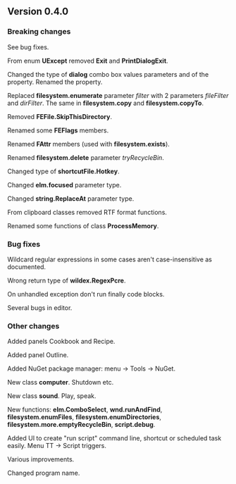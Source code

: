 ﻿## Version 0.4.0

### Breaking changes
See bug fixes.

From enum **UExcept** removed **Exit** and **PrintDialogExit**.

Changed the type of **dialog** combo box values parameters and of the property. Renamed the property.

Replaced **filesystem.enumerate** parameter *filter* with 2 parameters *fileFilter* and *dirFilter*. The same in **filesystem.copy** and **filesystem.copyTo**.

Removed **FEFile.SkipThisDirectory**.

Renamed some **FEFlags** members.

Renamed **FAttr** members (used with **filesystem.exists**).

Renamed **filesystem.delete** parameter *tryRecycleBin*.

Changed type of **shortcutFile.Hotkey**.

Changed **elm.focused** parameter type.

Changed **string.ReplaceAt** parameter type.

From clipboard classes removed RTF format functions.

Renamed some functions of class **ProcessMemory**.


### Bug fixes
Wildcard regular expressions in some cases aren't case-insensitive as documented.

Wrong return type of **wildex.RegexPcre**.

On unhandled exception don't run finally code blocks.

Several bugs in editor.


### Other changes
Added panels Cookbook and Recipe.

Added panel Outline.

Added NuGet package manager: menu -> Tools -> NuGet.

New class **computer**. Shutdown etc.

New class **sound**. Play, speak.

New functions: **elm.ComboSelect**, **wnd.runAndFind**, **filesystem.enumFiles**, **filesystem.enumDirectories**, **filesystem.more.emptyRecycleBin**, **script.debug**.

Added UI to create "run script" command line, shortcut or scheduled task easily. Menu TT -> Script triggers.

Various improvements.

Changed program name.
